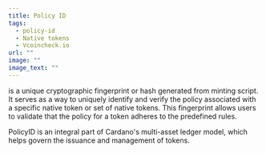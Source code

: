 ```yaml
---
title: Policy ID
tags:
  - policy-id
  - Native tokens
  - Vcoincheck.io
url: ""
image: ""
image_text: ""
---
```


is a unique cryptographic fingerprint or hash generated from minting script. It serves as a way to uniquely identify and verify the policy associated with a specific native token or set of native tokens. This fingerprint allows users to validate that the policy for a token adheres to the predefined rules.

PolicyID is an integral part of Cardano's multi-asset ledger model, which helps govern the issuance and management of tokens.
